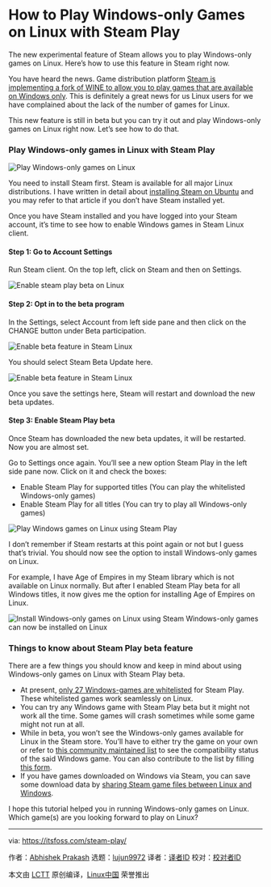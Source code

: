 How to Play Windows-only Games on Linux with Steam Play
======
The new experimental feature of Steam allows you to play Windows-only games on Linux. Here’s how to use this feature in Steam right now.

You have heard the news. Game distribution platform [Steam is implementing a fork of WINE to allow you to play games that are available on Windows only][1]. This is definitely a great news for us Linux users for we have complained about the lack of the number of games for Linux.

This new feature is still in beta but you can try it out and play Windows-only games on Linux right now. Let’s see how to do that.

### Play Windows-only games in Linux with Steam Play

![Play Windows-only games on Linux][2]

You need to install Steam first. Steam is available for all major Linux distributions. I have written in detail about [installing Steam on Ubuntu][3] and you may refer to that article if you don’t have Steam installed yet.

Once you have Steam installed and you have logged into your Steam account, it’s time to see how to enable Windows games in Steam Linux client.

#### Step 1: Go to Account Settings

Run Steam client. On the top left, click on Steam and then on Settings.

![Enable steam play beta on Linux][4]

#### Step 2: Opt in to the beta program

In the Settings, select Account from left side pane and then click on the CHANGE button under Beta participation.

![Enable beta feature in Steam Linux][5]

You should select Steam Beta Update here.

![Enable beta feature in Steam Linux][6]

Once you save the settings here, Steam will restart and download the new beta updates.

#### Step 3: Enable Steam Play beta

Once Steam has downloaded the new beta updates, it will be restarted. Now you are almost set.

Go to Settings once again. You’ll see a new option Steam Play in the left side pane now. Click on it and check the boxes:

  * Enable Steam Play for supported titles (You can play the whitelisted Windows-only games)
  * Enable Steam Play for all titles (You can try to play all Windows-only games)



![Play Windows games on Linux using Steam Play][7]

I don’t remember if Steam restarts at this point again or not but I guess that’s trivial. You should now see the option to install Windows-only games on Linux.

For example, I have Age of Empires in my Steam library which is not available on Linux normally. But after I enabled Steam Play beta for all Windows titles, it now gives me the option for installing Age of Empires on Linux.

![Install Windows-only games on Linux using Steam][8]
Windows-only games can now be installed on Linux

### Things to know about Steam Play beta feature

There are a few things you should know and keep in mind about using Windows-only games on Linux with Steam Play beta.

  * At present, [only 27 Windows-games are whitelisted][9] for Steam Play. These whitelisted games work seamlessly on Linux.
  * You can try any Windows game with Steam Play beta but it might not work all the time. Some games will crash sometimes while some game might not run at all.
  * While in beta, you won’t see the Windows-only games available for Linux in the Steam store. You’ll have to either try the game on your own or refer to [this community maintained list][10] to see the compatibility status of the said Windows game. You can also contribute to the list by filling [this form][11].
  * If you have games downloaded on Windows via Steam, you can save some download data by [sharing Steam game files between Linux and Windows][12].



I hope this tutorial helped you in running Windows-only games on Linux. Which game(s) are you looking forward to play on Linux?

--------------------------------------------------------------------------------

via: https://itsfoss.com/steam-play/

作者：[Abhishek Prakash][a]
选题：[lujun9972](https://github.com/lujun9972)
译者：[译者ID](https://github.com/译者ID)
校对：[校对者ID](https://github.com/校对者ID)

本文由 [LCTT](https://github.com/LCTT/TranslateProject) 原创编译，[Linux中国](https://linux.cn/) 荣誉推出

[a]: https://itsfoss.com/author/abhishek/
[1]:https://itsfoss.com/steam-play-proton/
[2]:https://4bds6hergc-flywheel.netdna-ssl.com/wp-content/uploads/2018/08/play-windows-games-on-linux-featured.jpeg
[3]:https://itsfoss.com/install-steam-ubuntu-linux/
[4]:https://4bds6hergc-flywheel.netdna-ssl.com/wp-content/uploads/2018/08/enable-steam-play-beta.jpeg
[5]:https://4bds6hergc-flywheel.netdna-ssl.com/wp-content/uploads/2018/08/enable-steam-play-beta-2.jpeg
[6]:https://4bds6hergc-flywheel.netdna-ssl.com/wp-content/uploads/2018/08/enable-steam-play-beta-3.jpeg
[7]:https://4bds6hergc-flywheel.netdna-ssl.com/wp-content/uploads/2018/08/enable-steam-play-beta-4.jpeg
[8]:https://4bds6hergc-flywheel.netdna-ssl.com/wp-content/uploads/2018/08/install-windows-games-linux.jpeg
[9]:https://steamcommunity.com/games/221410
[10]:https://docs.google.com/spreadsheets/d/1DcZZQ4HL_Ol969UbXJmFG8TzOHNnHoj8Q1f8DIFe8-8/htmlview?sle=true#
[11]:https://docs.google.com/forms/d/e/1FAIpQLSeefaYQduMST_lg0IsYxZko8tHLKe2vtVZLFaPNycyhY4bidQ/viewform
[12]:https://itsfoss.com/share-steam-files-linux-windows/
